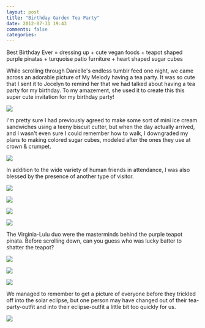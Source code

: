 ```yaml
---
layout: post
title: "Birthday Garden Tea Party"
date: 2012-07-31 19:43
comments: false
categories: 
---
```

Best Birthday Ever = dressing up + cute vegan foods + teapot shaped purple pinatas + turquoise patio furniture + heart shaped sugar cubes

While scrolling through Danielle's endless tumblr feed one night, we came across an adorable picture of My Melody having a tea party. It was so cute that I sent it to Jocelyn to remind her that we had talked about having a tea party for my birthday. To my amazement, she used it to create this this super cute invitation for my birthday party!

<p><img src="static/images/TeaPartyInvite.jpg" /></p>

I'm pretty sure I had previously agreed to make some sort of mini ice cream sandwiches using a teeny biscuit cutter, but when the day actually arrived, and I wasn't even sure I could remember how to walk, I downgraded my plans to making colored sugar cubes, modeled after the ones they use at crown & crumpet.

<p><img src="static/images/SugarHeart.jpg" /></p>

In addition to the wide variety of human friends in attendance, I was also blessed by the presence of another type of visitor.

<p><img src="static/images/CandyHearts.jpg" /></p>

<p><img src="static/images/EmilyAndDoll.jpg" /></p>

<p><img src="static/images/JessicaAndPam.JPG" /></p>

<p><img src="static/images/JennAndJessica.jpg" /></p>

The Virginia-Lulu duo were the masterminds behind the purple teapot pinata. Before scrolling down, can you guess who was lucky batter to shatter the teapot?

<p><img src="static/images/IsabellePinata.jpg" /></p>

<p><img src="static/images/AmberPinata.jpg" /></p>

<p><img src="static/images/JessicaPinata.jpg" /></p>

We managed to remember to get a picture of everyone before they trickled off into the solar eclipse, but one person may have changed out of their tea-party-outfit and into their eclipse-outfit a little bit too quickly for us.

<p><img src="static/images/GroupPic.jpg" /></p>





